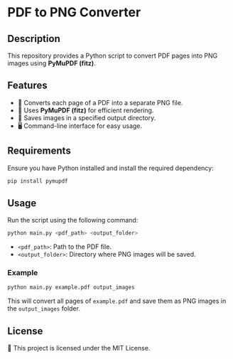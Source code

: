 # PDF to PNG Converter

## Description
This repository provides a Python script to convert PDF pages into PNG images using **PyMuPDF (fitz)**.

## Features
- 📄 Converts each page of a PDF into a separate PNG file.
- 🚀 Uses **PyMuPDF (fitz)** for efficient rendering.
- 💾 Saves images in a specified output directory.
- 🖥️ Command-line interface for easy usage.

## Requirements
Ensure you have Python installed and install the required dependency:
```sh
pip install pymupdf
```

## Usage
Run the script using the following command:
```sh
python main.py <pdf_path> <output_folder>
```
- `<pdf_path>`: Path to the PDF file.
- `<output_folder>`: Directory where PNG images will be saved.

### Example
```sh
python main.py example.pdf output_images
```
This will convert all pages of `example.pdf` and save them as PNG images in the `output_images` folder.

## License
📝 This project is licensed under the MIT License.
